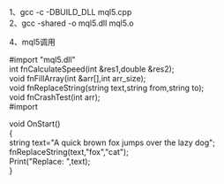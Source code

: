 1、gcc -c -DBUILD_DLL mql5.cpp    
2、gcc -shared -o mql5.dll mql5.o    

4、mql5调用    

#import "mql5.dll"  
int  fnCalculateSpeed(int &res1,double &res2);  
void fnFillArray(int &arr[],int arr_size);  
void fnReplaceString(string text,string from,string to);  
void fnCrashTest(int arr);  
#import  

void OnStart()    
  {  
   string text="A quick brown fox jumps over the lazy dog";    
   fnReplaceString(text,"fox","cat");  
   Print("Replace: ",text);  
  }